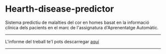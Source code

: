 # Hearth-disease-predictor 
Sistema predictiu de malalties del cor en homes basat en la informació clínica dels pacients en el marc de l'assignatura d'Aprenentatge Automàtic.

---

L'informe del treball te'l pots descarregar [aquí](../report/victor_moreno_report.pdf)

---
